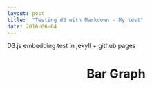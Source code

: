 ```yaml
---
layout: post
title:  "Testing d3 with Markdown - My test"
date: 2016-06-04
---
```


D3.js embedding test in jekyll + github pages

<head>
  <meta charset="utf-8">
  <title>D3js bar chart </title>
  <link rel="stylesheet" type="text/css" href="/js/chart1/stylesheet.css">
  <script src="//d3js.org/d3.v3.min.js"></script>
</head>
<body>
  <h1 style="text-align:center;">Bar Graph</h1>
  <script type="text/javascript" src=""/js/chart1/bar.js"></script>
</body>

